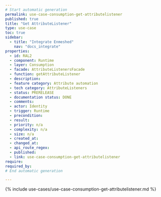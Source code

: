 ```yaml
---
# Start automatic generation
permalink: use-case-consumption-get-attributelistener
published: true
title: "Get AttributeListener"
type: use-case
toc: true
sidebar:
  - title: "Integrate Enmeshed"
    nav: "docs_integrate"
properties:
  - id: RAL2
  - component: Runtime
  - layer: Consumption
  - facade: AttributeListenersFacade
  - function: getAttributeListener
  - description:
  - feature category: Attribute automation
  - tech category: AttributeListeners
  - status: PRERELEASE
  - documentation status: DONE
  - comments:
  - actor: Identity
  - trigger: Runtime
  - precondition:
  - result:
  - priority: n/a
  - complexity: n/a
  - size: n/a
  - created_at:
  - changed_at:
  - api_route_regex:
  - published:
  - link: use-case-consumption-get-attributelistener
require:
required_by:
# End automatic generation

---
```


{% include use-cases/use-case-consumption-get-attributelistener.md %}
